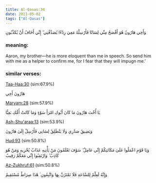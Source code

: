 ```yaml
---
title: Al-Qasas:34
date: 2011-05-02
tags: ["Al-Qasas"]
---
```

وَأَخِي هَارُونُ هُوَ أَفْصَحُ مِنِّي لِسَانًا فَأَرْسِلْهُ مَعِيَ رِدْءًا يُصَدِّقُنِي ۖ إِنِّي أَخَافُ أَنْ يُكَذِّبُونِ
### meaning: 
Aaron, my brother—he is more eloquent than me in speech. So send him with me as a helper to confirm me, for I fear that they will impugn me.’
### similar verses: 

[Taa-Haa:30](/20/30) (sim:67.9%)

هَارُونَ أَخِي

[Maryam:28](/19/28) (sim:57.9%)

يَا أُخْتَ هَارُونَ مَا كَانَ أَبُوكِ امْرَأَ سَوْءٍ وَمَا كَانَتْ أُمُّكِ بَغِيًّا

[Ash-Shu'araa:13](/26/13) (sim:53.9%)

وَيَضِيقُ صَدْرِي وَلَا يَنْطَلِقُ لِسَانِي فَأَرْسِلْ إِلَىٰ هَارُونَ

[Hud:93](/11/93) (sim:50.8%)

وَيَا قَوْمِ اعْمَلُوا عَلَىٰ مَكَانَتِكُمْ إِنِّي عَامِلٌ ۖ سَوْفَ تَعْلَمُونَ مَنْ يَأْتِيهِ عَذَابٌ يُخْزِيهِ وَمَنْ هُوَ كَاذِبٌ ۖ وَارْتَقِبُوا إِنِّي مَعَكُمْ رَقِيبٌ

[Az-Zukhruf:61](/43/61) (sim:50.8%)

وَإِنَّهُ لَعِلْمٌ لِلسَّاعَةِ فَلَا تَمْتَرُنَّ بِهَا وَاتَّبِعُونِ ۚ هَٰذَا صِرَاطٌ مُسْتَقِيمٌ
